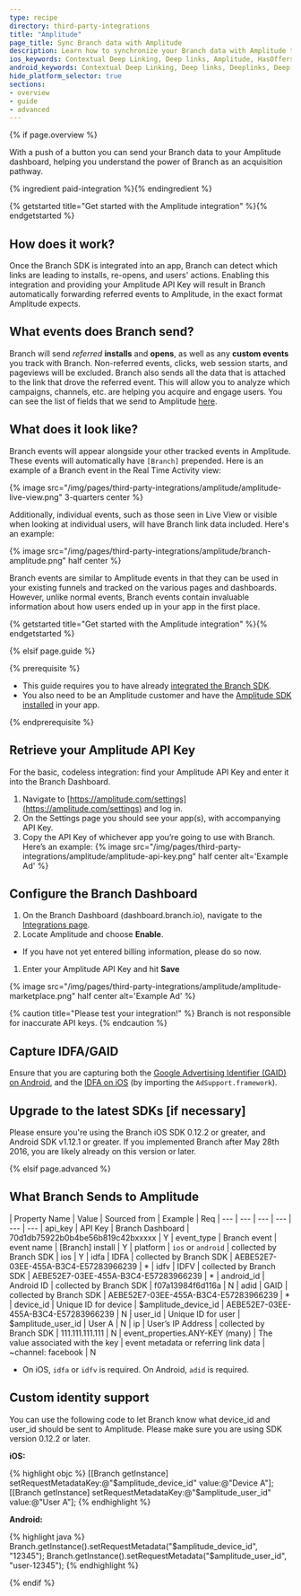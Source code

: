 ```yaml
---
type: recipe
directory: third-party-integrations
title: "Amplitude"
page_title: Sync Branch data with Amplitude
description: Learn how to synchronize your Branch data with Amplitude to segment users from Branch installs and calculate LTV.
ios_keywords: Contextual Deep Linking, Deep links, Amplitude, HasOffers, Deeplinks, Deep Linking, Deeplinking, Deferred Deep Linking, Deferred Deeplinking, Google App Indexing, Google App Invites, Apple Universal Links, Apple Spotlight Search, Facebook App Links, AppLinks, Deepviews, Deep views, Amplitude, user segmentation, life time value, LTV
android_keywords: Contextual Deep Linking, Deep links, Deeplinks, Deep Linking, Deeplinking, Deferred Deep Linking, Deferred Deeplinking, Google App Indexing, Google App Invites, Apple Universal Links, Apple Spotlight Search, Facebook App Links, AppLinks, Deepviews, Deep views, Amplitude, user segmentation, life time value, LTV
hide_platform_selector: true
sections:
- overview
- guide
- advanced
---
```


{% if page.overview %}

With a push of a button you can send your Branch data to your Amplitude dashboard, helping you understand the power of Branch as an acquisition pathway.

{% ingredient paid-integration %}{% endingredient %}

{% getstarted title="Get started with the Amplitude integration" %}{% endgetstarted %}

## How does it work?

Once the Branch SDK is integrated into an app, Branch can detect which links are leading to installs, re-opens, and users' actions. Enabling this integration and providing your Amplitude API Key will result in Branch automatically forwarding referred events to Amplitude, in the exact format Amplitude expects.

## What events does Branch send?

Branch will send *referred* **installs** and **opens**, as well as any **custom events** you track with Branch. Non-referred events, clicks, web session starts, and pageviews will be excluded. Branch also sends all the data that is attached to the link that drove the referred event. This will allow you to analyze which campaigns, channels, etc. are helping you acquire and engage users. You can see the list of fields that we send to Amplitude [here](/third-party-integrations/amplitude/advanced/#what-branch-sends-to-amplitude).

## What does it look like?

Branch events will appear alongside your other tracked events in Amplitude. These events will automatically have `[Branch]` prepended. Here is an example of a Branch event in the Real Time Activity view:

{% image src="/img/pages/third-party-integrations/amplitude/amplitude-live-view.png" 3-quarters center %}

Additionally, individual events, such as those seen in Live View or visible when looking at individual users, will have Branch link data included. Here's an example:

{% image src="/img/pages/third-party-integrations/amplitude/branch-amplitude.png" half center %}

Branch events are similar to Amplitude events in that they can be used in your existing funnels and tracked on the various pages and dashboards. However, unlike normal events, Branch events contain invaluable information about how users ended up in your app in the first place.

{% getstarted title="Get started with the Amplitude integration" %}{% endgetstarted %}

{% elsif page.guide %}

{% prerequisite %}

- This guide requires you to have already [integrated the Branch SDK]({{base.url}}/getting-started/sdk-integration-guide).
- You also need to be an Amplitude customer and have the [Amplitude SDK installed](https://amplitude.zendesk.com/hc/en-us/articles/205406607-SDKs) in your app.

{% endprerequisite %}


## Retrieve your Amplitude API Key

For the basic, codeless integration: find your Amplitude API Key and enter it into the Branch Dashboard.

1. Navigate to [https://amplitude.com/settings](https://amplitude.com/settings) and log in.
1. On the Settings page you should see your app(s), with accompanying API Key.
1. Copy the API Key of whichever app you’re going to use with Branch. Here’s an example: {% image src="/img/pages/third-party-integrations/amplitude/amplitude-api-key.png" half center alt='Example Ad' %}


## Configure the Branch Dashboard

1. On the Branch Dashboard (dashboard.branch.io), navigate to the [Integrations page](https://dashboard.branch.io/integrations).
1. Locate Amplitude and choose **Enable**.
  * If you have not yet entered billing information, please do so now.
1. Enter your Amplitude API Key and hit **Save**

{% image src="/img/pages/third-party-integrations/amplitude/amplitude-marketplace.png" half center alt='Example Ad' %}

{% caution title="Please test your integration!" %}
Branch is not responsible for inaccurate API keys.
{% endcaution %}


## Capture IDFA/GAID

Ensure that you are capturing both the [Google Advertising Identifier (GAID) on Android]({{base.url}}/getting-started/sdk-integration-guide/advanced/android/#use-google-advertising-id), and the [IDFA on iOS]({{base.url}}/getting-started/sdk-integration-guide/advanced/ios/#install-the-sdk-manually) (by importing the `AdSupport.framework`).


## Upgrade to the latest SDKs [if necessary]

Please ensure you're using the Branch iOS SDK 0.12.2 or greater, and Android SDK v1.12.1 or greater. If you implemented Branch after May 28th 2016, you are likely already on this version or later.

{% elsif page.advanced %}

## What Branch Sends to Amplitude

| Property Name | Value | Sourced from | Example | Req 
| --- | --- | --- | --- | --- | ---
| api_key | API Key | Branch Dashboard | 70d1db75922b0b4be56b819c42bxxxxx | Y 
| event_type | Branch event | event name | [Branch] install | Y 
| platform | `ios` or `android` | collected by Branch SDK | ios | Y 
| idfa | IDFA | collected by Branch SDK | AEBE52E7-03EE-455A-B3C4-E57283966239 | * 
| idfv | IDFV | collected by Branch SDK | AEBE52E7-03EE-455A-B3C4-E57283966239 | * 
| android_id | Android ID | collected by Branch SDK | f07a13984f6d116a | N 
| adid | GAID | collected by Branch SDK | AEBE52E7-03EE-455A-B3C4-E57283966239 | * 
| device_id | Unique ID for device | $amplitude_device_id | AEBE52E7-03EE-455A-B3C4-E57283966239 | N 
| user_id | Unique ID for user | $amplitude_user_id | User A | N 
| ip | User’s IP Address | collected by Branch SDK | 111.111.111.111 | N 
| event_properties.ANY-KEY (many) | The value associated with the key | event metadata or referring link data | ~channel: facebook | N

* On iOS, `idfa` or `idfv` is required. On Android, `adid` is required.


## Custom identity support

You can use the following code to let Branch know what device_id and user_id should be sent to Amplitude. Please make sure you are using SDK version 0.12.2 or later.

**iOS:**

{% highlight objc %}
[[Branch getInstance] setRequestMetadataKey:@"$amplitude_device_id" value:@"Device A"];
[[Branch getInstance] setRequestMetadataKey:@"$amplitude_user_id" value:@"User A"];
{% endhighlight %}

**Android:**

{% highlight java %}
Branch.getInstance().setRequestMetadata("$amplitude_device_id", "12345");
Branch.getInstance().setRequestMetadata("$amplitude_user_id", "user-12345");
{% endhighlight %}

{% endif %}
